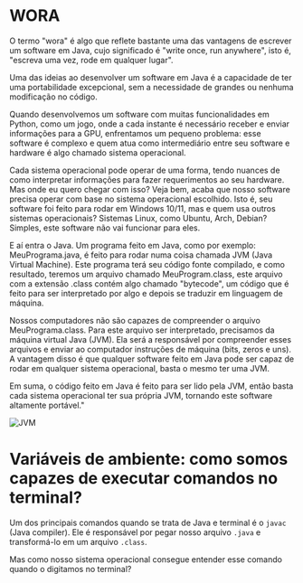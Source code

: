 # WORA
O termo "wora" é algo que reflete bastante uma das vantagens de escrever um software em Java, cujo significado é "write once, run anywhere", isto é, "escreva uma vez, rode em qualquer lugar".

Uma das ideias ao desenvolver um software em Java é a capacidade de ter uma portabilidade excepcional, sem a necessidade de grandes ou nenhuma modificação no código.

Quando desenvolvemos um software com muitas funcionalidades em Python, como um jogo, onde a cada instante é necessário receber e enviar informações para a GPU, enfrentamos um pequeno problema: esse software é complexo e quem atua como intermediário entre seu software e hardware é algo chamado sistema operacional.


Cada sistema operacional pode operar de uma forma, tendo nuances de como interpretar informações para fazer requerimentos ao seu hardware. Mas onde eu quero chegar com isso? Veja bem, acaba que nosso software precisa operar com base no sistema operacional escolhido. Isto é, seu software foi feito para rodar em Windows 10/11, mas e quem usa outros sistemas operacionais? Sistemas Linux, como Ubuntu, Arch, Debian? Simples, este software não vai funcionar para eles.

E aí entra o Java. Um programa feito em Java, como por exemplo: MeuPrograma.java, é feito para rodar numa coisa chamada JVM (Java Virtual Machine). Este programa terá seu código fonte compilado, e como resultado, teremos um arquivo chamado MeuProgram.class, este arquivo com a extensão .class contém algo chamado "bytecode", um código que é feito para ser interpretado por algo e depois se traduzir em linguagem de máquina.

Nossos computadores não são capazes de compreender o arquivo MeuPrograma.class. Para este arquivo ser interpretado, precisamos da máquina virtual Java (JVM). Ela será a responsável por compreender esses arquivos e enviar ao computador instruções de máquina (bits, zeros e uns). A vantagem disso é que qualquer software feito em Java pode ser capaz de rodar em qualquer sistema operacional, basta o mesmo ter uma JVM.

Em suma, o código feito em Java é feito para ser lido pela JVM, então basta cada sistema operacional ter sua própria JVM, tornando este software altamente portável."

![JVM](https://github.com/FireguiQueen/Java/assets/98475125/0f973e29-41f0-424e-b832-634ada8c4d5c)

# Variáveis de ambiente: como somos capazes de executar comandos no terminal? 
Um dos principais comandos quando se trata de Java e terminal é o `javac` (Java compiler). Ele é responsável por pegar nosso arquivo `.java` e transformá-lo em um arquivo `.class`.

Mas como nosso sistema operacional consegue entender esse comando quando o digitamos no terminal?
